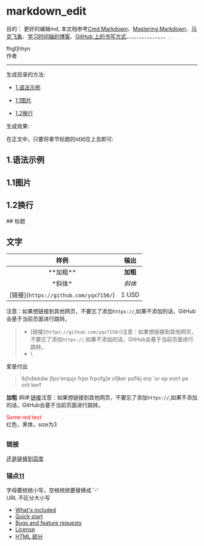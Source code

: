 # markdown_edit
目的： 更好的编辑md, 本文档参考[Cmd Markdown](https://www.zybuluo.com/cmd/)、[Mastering Markdown](https://guides.github.com/features/mastering-markdown/)、[马克飞象](https://maxiang.io/)、[学习时间轴的博客](https://www.cnblogs.com/yabin/p/6366151.html)、[GitHub 上的书写方式](https://mp.weixin.qq.com/s?__biz=MzIyMjE0ODQ0OQ==&mid=2651552756&idx=1&sn=e79d9bf525d4e9c0d2a755088e711993&scene=21#wechat_redirect)、[]()、[]()、[]()、[]()、[]()、[]()、[]()、[]()、[]()、[]()、[]()、[]()、[]()、[]()、[]().   

fhgfjhhyn  
作者

----
生成目录的方法:

* [1.语法示例](#1)

* [1.1图片](#1.1)

* [1.2换行](#1.2)

生成效果:

在正文中，只要将章节标题的id对应上去即可:

<h2 id="1">1.语法示例</h1>

<h2 id="2">1.1图片</h2>

<h2 id="3">1.2换行</h3>
## 标题


## 文字

|    样例   |   输出  | 
| :-------: | :--------:| 
| \*\*加粗**  | **加粗**  | 
|  \*斜体*   | *斜体* | 
|    \[链接](`https://github.com/yqx7150/`)   |    1 USD | 

注意：如果想链接到其他网页，不要忘了添加`https://`,如果不添加的话，GitHub会基于当前页面进行跳转。

>* \[链接](`https://github.com/yqx7150/`)注意：如果想链接到其他网页，不要忘了添加`https://`,如果不添加的话，GitHub会基于当前页面进行跳转。
>* \

爱是付出

>lkjhdlekdw jfpo'erqujv frpo frpofg]e
ofjker pofikj erp
'or ep
eoirt pe
orit kerf
>
**加粗** 
*斜体* 
[链接](https://github.com/yqx7150/)注意：如果想链接到其他网页，不要忘了添加`https://`,如果不添加的话，GitHub会基于当前页面进行跳转。

<span style="color: red"> Some red text </span>      
           <span color='red'  size=3 face="黑体">  红色，黑体，size为3 </span> 
## 


### 链接
[还是链接到百度][1]

[1]:https://www.baidu.com 
### 锚点[11]
字母要统统小写，空格统统要替换成 '-'  
URL 不区分大小写   

- [What's included](#whats-included)
- [Quick start](#quick-start)
- [Bugs and feature requests](#bugs-and-feature-requests)
- [License](#license)
- [HTML 部分](#html-部分)

[11]:https://www.jianshu.com/p/baa5aaab4018

